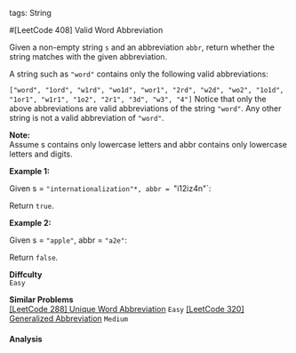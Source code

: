 tags: String

#[LeetCode 408] Valid Word Abbreviation

Given a non-empty string `s` and an abbreviation `abbr`, return whether the string matches with the given abbreviation.

A string such as `"word"` contains only the following valid abbreviations:

`["word", "1ord", "w1rd", "wo1d", "wor1", "2rd", "w2d", "wo2", "1o1d", "1or1", "w1r1", "1o2", "2r1", "3d", "w3", "4"]`
Notice that only the above abbreviations are valid abbreviations of the string `"word"`. 
Any other string is not a valid abbreviation of `"word"`.

**Note:**  
Assume s contains only lowercase letters and abbr contains only lowercase letters and digits.

**Example 1:**

Given s = `"internationalization"*, abbr = `"i12iz4n"`:

Return `true`.
 

**Example 2:**

Given s = `"apple"`, abbr = `"a2e"`:

Return `false`.


**Diffculty**  
`Easy`

**Similar Problems**  
[[LeetCode 288] Unique Word Abbreviation]() `Easy`
[[LeetCode 320] Generalized Abbreviation]() `Medium`


#### Analysis



